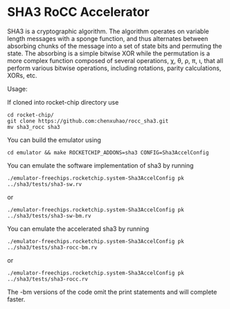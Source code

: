 SHA3 RoCC Accelerator
=============
SHA3 is a cryptographic algorithm. The algorithm operates on variable length messages with 
a sponge function, and thus alternates between absorbing chunks of the message into a set 
of state bits and permuting the state. The absorbing is a simple bitwise XOR while the 
permutation is a more complex function composed of several operations, χ, θ, ρ, π, ι, that 
all perform various bitwise operations, including rotations, parity calculations, XORs, etc.

Usage:

If cloned into rocket-chip directory use

    cd rocket-chip/
    git clone https://github.com:chenxuhao/rocc_sha3.git
    mv sha3_rocc sha3

You can build the emulator using

    cd emulator && make ROCKETCHIP_ADDONS=sha3 CONFIG=Sha3AccelConfig


You can emulate the software implementation of sha3 by running

    ./emulator-freechips.rocketchip.system-Sha3AccelConfig pk ../sha3/tests/sha3-sw.rv

or

    ./emulator-freechips.rocketchip.system-Sha3AccelConfig pk ../sha3/tests/sha3-sw-bm.rv

You can emulate the accelerated sha3 by running

    ./emulator-freechips.rocketchip.system-Sha3AccelConfig pk ../sha3/tests/sha3-rocc-bm.rv

or 

    ./emulator-freechips.rocketchip.system-Sha3AccelConfig pk ../sha3/tests/sha3-rocc.rv

The -bm versions of the code omit the print statements and will complete faster.
